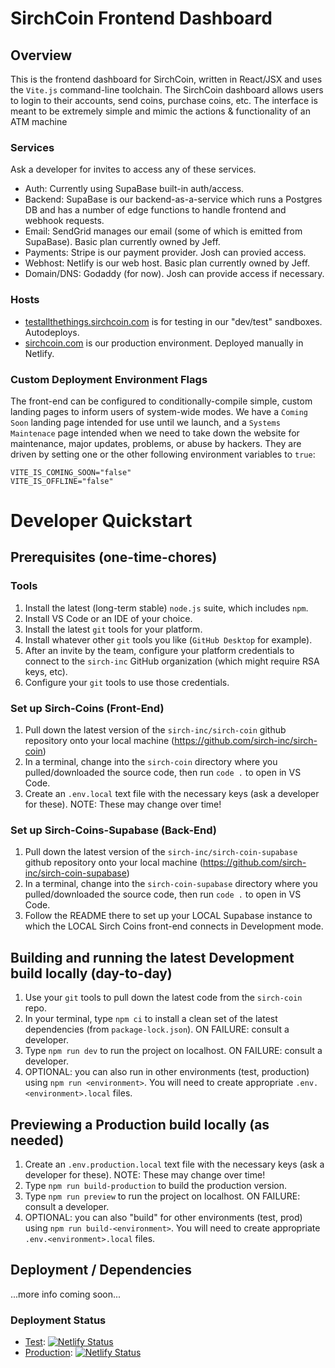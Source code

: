 # SirchCoin Frontend Dashboard

## Overview
This is the frontend dashboard for SirchCoin, written in React/JSX and uses the `Vite.js` command-line toolchain. The SirchCoin dashboard allows users to login to their accounts, send coins, purchase coins, etc. The interface is meant to be extremely simple and mimic the actions & functionality of an ATM machine

### Services
Ask a developer for invites to access any of these services.
* Auth:  Currently using SupaBase built-in auth/access.
* Backend:  SupaBase is our backend-as-a-service which runs a Postgres DB and has a number of edge functions to handle frontend and webhook requests.
* Email:  SendGrid manages our email (some of which is emitted from SupaBase).  Basic plan currently owned by Jeff.
* Payments:  Stripe is our payment provider.  Josh can provied access.
* Webhost:  Netlify is our web host.  Basic plan currently owned by Jeff.
* Domain/DNS:  Godaddy (for now).  Josh can provide access if necessary.

### Hosts
* [testallthethings.sirchcoin.com](https://testallthethings.sirchcoin.com) is for testing in our "dev/test" sandboxes.  Autodeploys.
* [sirchcoin.com](https://sirchcoin.com) is our production environment.  Deployed manually in Netlify.

### Custom Deployment Environment Flags
The front-end can be configured to conditionally-compile simple, custom landing pages to inform users of system-wide modes.  We have a `Coming Soon` landing page intended for use until we launch, and a `Systems Maintenace` page intended when we need to take down the website for maintenance, major updates, problems, or abuse by hackers.  They are driven by setting one or the other following environment variables to `true`:
```
VITE_IS_COMING_SOON="false"
VITE_IS_OFFLINE="false"
```

# Developer Quickstart

## Prerequisites (one-time-chores)

### Tools
1. Install the latest (long-term stable) `node.js` suite, which includes `npm`.
1. Install VS Code or an IDE of your choice.
1. Install the latest `git` tools for your platform.
1. Install whatever other `git` tools you like (`GitHub Desktop` for example).
1. After an invite by the team, configure your platform credentials to connect to the `sirch-inc` GitHub organization (which might require RSA keys, etc).
1. Configure your `git` tools to use those credentials.

### Set up Sirch-Coins (Front-End)
1. Pull down the latest version of the `sirch-inc/sirch-coin` github repository onto your local machine (https://github.com/sirch-inc/sirch-coin)
1. In a terminal, change into the `sirch-coin` directory where you pulled/downloaded the source code, then run `code .` to open in VS Code.
1. Create an `.env.local` text file with the necessary keys (ask a developer for these). NOTE: These may change over time!

### Set up Sirch-Coins-Supabase (Back-End)
1. Pull down the latest version of the `sirch-inc/sirch-coin-supabase` github repository onto your local machine (https://github.com/sirch-inc/sirch-coin-supabase)
1. In a terminal, change into the `sirch-coin-supabase` directory where you pulled/downloaded the source code, then run `code .` to open in VS Code.
1. Follow the README there to set up your LOCAL Supabase instance to which the LOCAL Sirch Coins front-end connects in Development mode.

## Building and running the latest Development build locally (day-to-day)
1. Use your `git` tools to pull down the latest code from the `sirch-coin` repo.
1. In your terminal, type `npm ci` to install a clean set of the latest dependencies (from `package-lock.json`). ON FAILURE: consult a developer.
1. Type `npm run dev` to run the project on localhost. ON FAILURE: consult a developer.
1. OPTIONAL: you can also run in other environments (test, production) using `npm run <environment>`.  You will need to create appropriate `.env.<environment>.local` files.

## Previewing a Production build locally (as needed)
1. Create an `.env.production.local` text file with the necessary keys (ask a developer for these). NOTE: These may change over time!
1. Type `npm run build-production` to build the production version.
1. Type `npm run preview` to run the project on localhost. ON FAILURE: consult a developer.
1. OPTIONAL: you can also "build" for other environments (test, prod) using `npm run build-<environment>`.  You will need to create appropriate `.env.<environment>.local` files.

## Deployment / Dependencies
...more info coming soon...

### Deployment Status
* [Test](https://testallthethings.sirchcoin.com): [![Netlify Status](https://api.netlify.com/api/v1/badges/b698fbd0-b01b-43a5-8aa7-7586633a38a6/deploy-status)](https://app.netlify.com/sites/testallthethings-sirch-coin/deploys)
* [Production](https://sirchcoin.com): [![Netlify Status](https://api.netlify.com/api/v1/badges/a61cc530-886d-4ceb-b386-bc37b9cddc78/deploy-status)](https://app.netlify.com/sites/sirch-coin/deploys)

